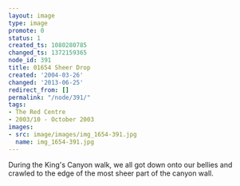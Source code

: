 ```yaml
---
layout: image
type: image
promote: 0
status: 1
created_ts: 1080280785
changed_ts: 1372159365
node_id: 391
title: 01654 Sheer Drop
created: '2004-03-26'
changed: '2013-06-25'
redirect_from: []
permalink: "/node/391/"
tags:
- The Red Centre
- 2003/10 - October 2003
images:
- src: image/images/img_1654-391.jpg
  name: img_1654-391.jpg
---
```

During the King's Canyon walk, we all got down onto our bellies and crawled to the edge of the most sheer part of the canyon wall.
